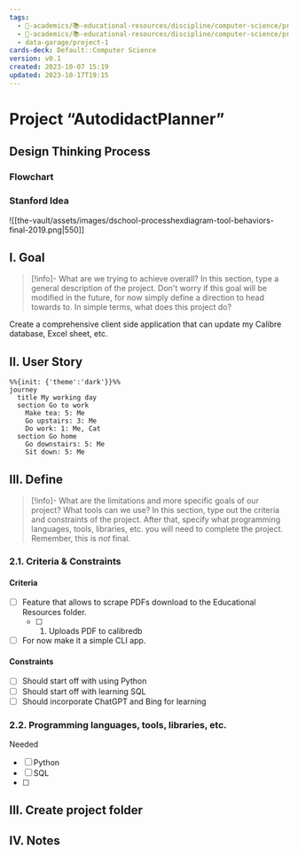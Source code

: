 ```yaml
---
tags:
  - 🔴-academics/📚-educational-resources/discipline/computer-science/programming-language/python
  - 🔴-academics/📚-educational-resources/discipline/computer-science/programming-language/sql
  - data-garage/project-1
cards-deck: Default::Computer Science
version: v0.1
created: 2023-10-07 15:19
updated: 2023-10-17T19:15
---
```

# Project “AutodidactPlanner”

## Design Thinking Process

### Flowchart

### Stanford Idea
![[the-vault/assets/images/dschool-processhexdiagram-tool-behaviors-final-2019.png|550]]

## I. Goal

>[!info]- What are we trying to achieve overall?
>In this section, type a general description of the project. Don't worry if this goal will be modified in the future, for now simply define a direction to head towards to. In simple terms, what does this project do?

Create a comprehensive client side application that can update my Calibre database, Excel sheet, etc.

## II. User Story

```mermaid
%%{init: {'theme':'dark'}}%%
journey
  title My working day
  section Go to work
    Make tea: 5: Me
    Go upstairs: 3: Me
    Do work: 1: Me, Cat
  section Go home
    Go downstairs: 5: Me
    Sit down: 5: Me
```


## III. Define

>[!info]- What are the limitations and more specific goals of our project? What tools can we use?
>In this section, type out the criteria and constraints of the project. After that, specify what programming languages, tools, libraries, etc. you will need to complete the project. Remember, this is *not* final.

### 2.1. Criteria & Constraints

#### Criteria
- [ ] Feature that allows to scrape PDFs download to the Educational Resources folder.
	- [ ] 1. Uploads PDF to calibredb
- [ ] For now make it a simple CLI app.

#### Constraints

- [ ] Should start off with using Python
- [ ] Should start off with learning SQL
- [ ] Should incorporate ChatGPT and Bing for learning

### 2.2. Programming languages, tools, libraries, etc. 

Needed
- [ ] Python
- [ ] SQL
- [ ] 

## III. Create project folder

## IV. Notes
